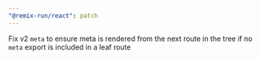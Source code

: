 ```yaml
---
"@remix-run/react": patch
---
```


Fix v2 `meta` to ensure meta is rendered from the next route in the tree if no `meta` export is included in a leaf route
